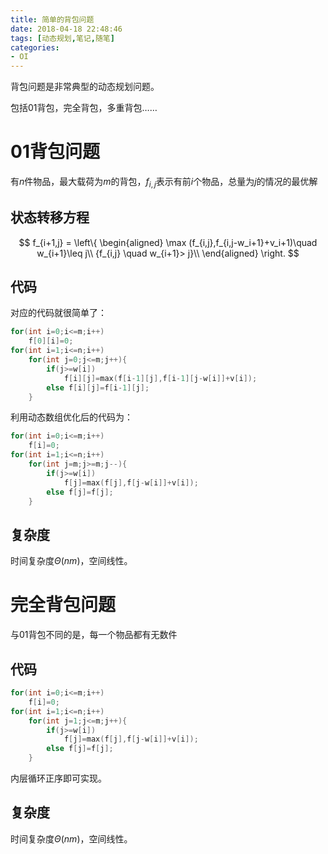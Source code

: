 ```yaml
---
title: 简单的背包问题
date: 2018-04-18 22:48:46
tags: [动态规划,笔记,随笔]
categories:
- OI   
---
```


背包问题是非常典型的动态规划问题。

包括01背包，完全背包，多重背包……

<!--more-->

# 01背包问题

有$n$件物品，最大载荷为$m$的背包，$f_{i,j}$表示有前$i$个物品，总量为$j$的情况的最优解

## 状态转移方程
$$
f_{i+1,j} =
\left\{
\begin{aligned}
\max (f_{i,j},f_{i,j-w_i+1}+v_i+1)\quad  w_{i+1}\leq j\\
{f_{i,j} \quad w_{i+1}> j}\\
\end{aligned}
\right.
$$

## 代码

对应的代码就很简单了：

```cpp
for(int i=0;i<=m;i++)
	f[0][i]=0;
for(int i=1;i<=n;i++)
	for(int j=0;j<=m;j++){
		if(j>=w[i])
			f[i][j]=max(f[i-1][j],f[i-1][j-w[i]]+v[i]);
		else f[i][j]=f[i-1][j];
    }
```

利用动态数组优化后的代码为：

```cpp
for(int i=0;i<=m;i++)
	f[i]=0;
for(int i=1;i<=n;i++)
	for(int j=m;j>=m;j--){
		if(j>=w[i])
			f[j]=max(f[j],f[j-w[i]]+v[i]);
		else f[j]=f[j];
    }
```

## 复杂度

时间复杂度$\Theta(nm)$，空间线性。



# 完全背包问题

与01背包不同的是，每一个物品都有无数件

## 代码 

```cpp
for(int i=0;i<=m;i++)
	f[i]=0;
for(int i=1;i<=n;i++)
	for(int j=1;j<=m;j++){
		if(j>=w[i])
			f[j]=max(f[j],f[j-w[i]]+v[i]);
		else f[j]=f[j];
	}
```

内层循环正序即可实现。

## 复杂度

时间复杂度$\Theta(nm)$，空间线性。

